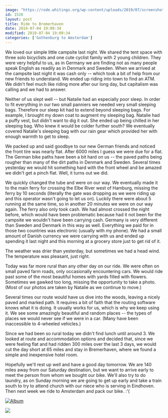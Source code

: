 ```yaml
---
image: "https://rode.whitings.org/wp-content/uploads/2019/07/screenshot_20190704-1930511182990083209025181-1024x883.png"
id: 1526
layout: post
title: Ride to Bremerhaven
date: 2019-07-04 19:09:34
modified: 2019-07-04 19:09:34
categories: ['Gothenburg to Amsterdam']
---
```


We loved our simple little campsite last night. We shared the tent space with three solo bicyclists and one cute cyclist family with 2 young children. They were very helpful to us, as in Germany we are finding not as many people speak English as readily as in Denmark and Sweden. When we arrived at the campsite last night it was cash only -- which took a bit of help from our new friends to understand. We ended up riding into town to find an ATM. We didn't feel much like riding more after our long day, but capitalism was calling and we had to answer.

Neither of us slept well -- but Natalie had an especially poor sleep. In order to fit everything in our two small panniers we needed very small sleeping bags. Therefore our sleep kit had to extend beyond sleeping bags. For example, I brought my down coat to augment my sleeping bag. Natalie had a puffy vest, but didn't want to dig it out. She ended up being chilled in her sleeping bag. Who knew it would be colder further south? We eventually covered Natalie's sleeping bag with our rain gear which provided her with enough warmth to get to sleep.

We packed up and said goodbye to our new German friends and noticed the front tire was nearly flat. After 6000 miles I guess we were due for a flat. The German bike paths have been a bit hard on us -- the paved paths being rougher than many of the dirt paths in Denmark and Sweden. Several times yesterday we would hit something hard with the front wheel and be amazed we didn't get a pinch flat. Well, it turns out we did.

We quickly changed the tube and were on our way. We eventually made it to the main ferry for crossing the Elbe River west of Hamburg, missing the ferry by 10 seconds (literally the gate was dropping as we were riding up and this operator wasn't going to let us on). Luckily there were about 5 running at the same time, so in another 20 minutes we were on our way again. The ferry also only took cash. We had almost crossed the night before, which would have been problematic because had it not been for the campsite we wouldn't have been carrying cash. Germany is very different than Sweden and Denmark in this way as well. Everything we paid for in those two countries was electronic (usually with my phone). We had a small amount of Danish currency we were carrying with us and ended up spending it last night and this morning at a grocery store just to get rid of it.

The weather was drier than yesterday, but sometimes we had a head wind. The temperature was pleasant, just right.

Today was far more rural than any other day on our ride. We were often on small paved farm roads, only occasionally encountering cars. We would ride past some of the most beautiful homes with yards filled with flowers. Sometimes we gawked too long, missing the opportunity to take a photo. (Most of our photos are taken by Natalie as we continue to move.)

Several times our route would have us dive into the woods, leaving a nicely paved and marked path. It requires a bit of faith that the routing software knows what it is doing. It usually works for us, which is why we keep using it. We see some amazingly beautiful and random places -- the types of places we would never see if we were in a car. (Many have been inaccessible to 4-wheeled vehicles.)

Since we had been so rural today we didn't find lunch until around 3. We looked at route and accommodation options and decided that, since we were feeling flat and had ridden 300 miles over the last 3 days, we would cut the day short at 65 miles and stay in Bremerhaven, where we found a simple and inexpensive hotel room.

Hopefully we'll rest up well and have a good day tomorrow. We are 140 miles away from our Saturday destination, but we want to arrive early to meet the person from whom we bought our bike. We'll also try to do laundry, as on Sunday morning we are going to get up early and take a train south to try to attend church with our niece who is serving in Eindhoven. Then next week we ride to Amsterdam and pack our bike. :'(

[![Album](https://lh3.googleusercontent.com/1Ch9Ca4osEnm2CUgFv78MPdwQtkB-J578y-YeT8BJpgp7K6rKLdM69bjYXvJEZgoqKFMkzSufPL_WCWB3sMVZ0ASe4p2bMWicle3uGcMvIkFS0ZQQXNetrukaXVAuqxoCCEmuesg_50 "Ride to Bremerhaven")](https://photos.app.goo.gl/1cCVwig6sJUphECn9)

![](https://ride.whitings.org/wp-content/uploads/2019/07/screenshot_20190704-1930511182990083209025181.png)

